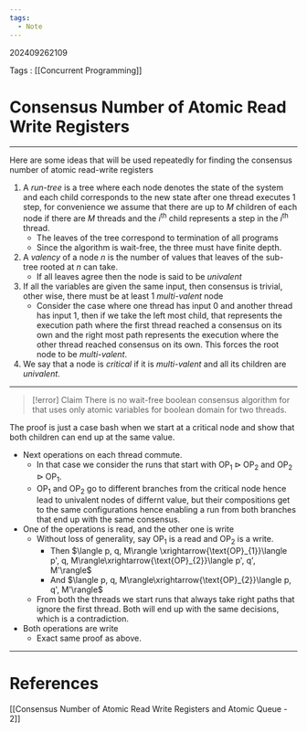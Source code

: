 ```yaml
---
tags:
  - Note
---
```

202409262109

Tags : [[Concurrent Programming]]
# Consensus Number of Atomic Read Write Registers
---
Here are some ideas that will be used repeatedly for finding the consensus number of atomic read-write registers

1. A *run-tree* is a tree where each node denotes the state of the system and each child corresponds to the new state after one thread executes 1 step, for convenience we assume that there are up to $M$ children of each node if there are $M$ threads and the $i^\text{th}$ child represents a step in the $i^\text{th}$ thread.
	- The leaves of the tree correspond to termination of all programs
	- Since the algorithm is wait-free, the three must have finite depth.
1. A *valency* of a node $n$ is the number of values that leaves of the sub-tree rooted at $n$ can take.
	- If all leaves agree then the node is said to be *univalent*
1. If all the variables are given the same input, then consensus is trivial, other wise, there must be at least $1$ *multi-valent* node
	- Consider the case where one thread has input $0$ and another thread has input $1$, then if we take the left most child, that represents the execution path where the first thread reached a consensus on its own and the right most path represents the execution where the other thread reached consensus on its own. This forces the root node to be *multi-valent*.
1. We say that a node is *critical* if it is *multi-valent* and all its children are *univalent*.

---

>[!error] Claim
>There is no wait-free boolean consensus algorithm for that uses only atomic variables for boolean domain for two threads.

The proof is just a case bash when we start at a critical node and show that both children can end up at the same value.

- Next operations on each thread commute.
	- In that case we consider the runs that start with $\text{OP}_{1} \triangleright \text{OP}_2$ and $\text{OP}_{2}\triangleright \text{OP}_{1}$. 
	- $\text{OP}_{1}$ and $\text{OP}_{2}$ go to different branches from the critical node hence lead to univalent nodes of differnt value, but their compositions get to the same configurations hence enabling a run from both branches that end up with the same consensus.
- One of the operations is read, and the other one is write
	- Without loss of generality, say $\text{OP}_{1}$ is a read and $\text{OP}_{2}$ is a write.
		- Then $\langle p, q, M\rangle \xrightarrow{\text{OP}_{1}}\langle p', q, M\rangle\xrightarrow{\text{OP}_{2}}\langle p', q', M'\rangle$ 
		- And $\langle p, q, M\rangle\xrightarrow{\text{OP}_{2}}\langle p, q', M'\rangle$
	- From both the threads we start runs that always take right paths that ignore the first thread. Both will end up with the same decisions, which is a contradiction.
- Both operations are write
	- Exact same proof as above.

---
# References
[[Consensus Number of Atomic Read Write Registers and Atomic Queue - 2]]